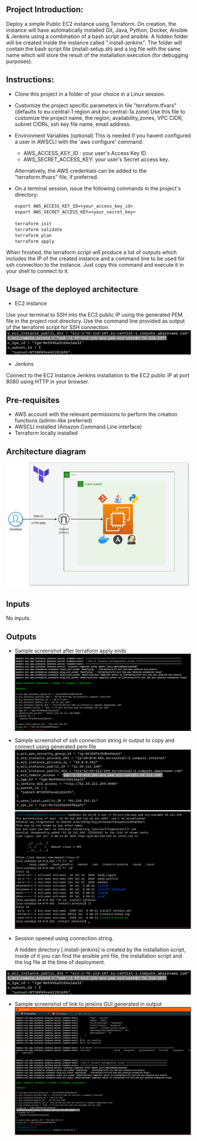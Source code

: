
## Project Introduction:

Deploy a simple Public EC2 instance using Terraform.
On creation, the instance will have automatically installed Git, Java, Python, Docker, Ansible & Jenkins using a combination of a bash script and ansible.
A hidden folder will be created inside the instance called ".install-jenkins".
The folder will contain the bash script file (install-setup.sh) and a log file with the same name which will store the result of the installation execution (for debugging purposes).

## Instructions:
- Clone this project in a folder of your choice in a Linux session.

- Customize the project specific parameters in file "terraform.tfvars" (defaults to eu-central-1 region and eu-central-1a zone)
  Use this file to customize the project name, the region, availability_zones, VPC CIDR, subnet CIDRs, ssh key file name, email address.

- Environment Variables (optional)
  This is needed if you havent configured a user in AWSCLI with the 'aws configure' command.
  - AWS_ACCESS_KEY_ID    : your user's Access Key ID
  - AWS_SECRET_ACCESS_KEY: your user's Secret access key.

  Alternatively, the AWS credentials can be added to the "terraform.tfvars" file, if preferred.

- On a terminal session, issue the following commands in the project's directory:
  ```shell
  export AWS_ACCESS_KEY_ID=<your_access_key_id>
  export AWS_SECRET_ACCESS_KEY=<your_secret_key>
  
  terraform init
  terraform validate
  terraform plan
  terraform apply
  ```
When finished, the terraform script will produce a list of outputs which includes the IP of the created instance and a command line to be used for ssh connection to the instance. 
Just copy this command and execute it in your shell to connect to it.

## Usage of the deployed architecture

+ EC2 instance

Use your terminal to SSH into the EC2 public IP using the generated PEM file in the project root directory.
Use the command line provided as output of the terraform script for SSH connection. 
![Screenshot](images/ssh-string.png)


+ Jenkins

Connect to the EC2 Instance Jenkins installation to the EC2 public IP at port 8080 using HTTP in your browser.

## Pre-requisites

+ AWS account with the relevant permissions to perform the creation functions (admin-like preferred)
+ AWSCLI installed (Amazon Command Line interface)
+ Terraform locally installed

## Architecture diagram

![Screenshot](images/architecture-diagram.jpg)

## Inputs

No inputs.

## Outputs

+ Sample screenshot after terraform apply ends
![Screenshot](images/tf-apply-complete.png)

+ Sample screenshot of ssh connection string in output to copy and connect using generated pem file
![Screenshot](images/ssh-session-open.png)
![Screenshot](images/ssh-session.png)
+ Session opened using connection string.
  
  A hidden directory [.install-jenkins] is created by the installation script, inside of it you can find the ansible yml file, the 
  installation script and the log file at the time of deployment.

![Screenshot](images/ssh-string.png)

+ Sample screenshot of link to jenkins GUI generated in output
![Screenshot](images/jenkins-open.png)




